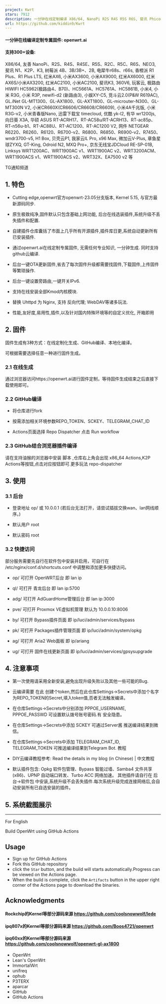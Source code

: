 ```yaml
---
project: Kwrt
stars: 7912
description: 一分钟在线定制编译 X86/64, NanoPi R2S R4S R5S R6S, 斐讯 Phicomm N1 K2P,  树莓派 Raspberry Pi, 香橙派 Orange Pi, 红米AX6, 小米AX3600, 小米AX9000, 红米AX6S 小米AX3200, 红米AC2100, 华硕ASUS, 网件NETGEAR 等主流软硬路由
url: https://github.com/kiddin9/Kwrt
---
```


#### 一分钟在线编译定制专属固件: openwrt.ai

#### 支持300+设备:

X86/64, 友善 NanoPi、R2S、R4S、R4SE、R5S、R2C、R5C、R6S、NEO3, 斐讯 N1、K2P、K3, 树莓派 4B、3B/3B+、2B, 电犀牛r68s、r66s, 香橙派 R1 Plus、R1 Plus LTS, 红米AX6, 小米AX3600, 小米AX9000, 红米AX6000, 红米AX6S/小米AX3200, 红米AC2100, 小米AC2100, 斐讯K3, 360V6, 玩客云, 极路由 HIWIFI HC5962(极路由4、B70)、HC5661A、HC5761A、HC5861B, 小米4, 小米 R3G, 小米 R3P, newifi-d2 (新路由3), 小娱XY-C5, 竞斗云2.0(P&W R619AC), GL.iNet GL-MT1300、GL-AX1800、GL-AXT1800、GL-microuter-N300、GL-MT300N V2, 小米CR660X(CR6606/CR6608/CR6609), 小米4A千兆版, 小米 R3G-v2, 小米青春版Nano, 迅雷下载宝 timecloud, 优酷 yk-l2, 有华 wr1200js, 向日葵 X3A, 华硕 ASUS RT-ACRH17、RT-AC58u/RT-ACRH13、RT-ac85p、RT-n56u-b1、RT-AC88U、RT-AC1200、RT-AC1200 V2, 网件 NETGEAR R6220、R6260、R6120、R6700-v2、R6800、R6850、R6900-v2、R7450、wndr3700-v5, H1 Box, 贝壳云P1, 我家云lL Pro, x96 Max, 微加云V-Plus, 章鱼星球ZYXQ, GT-King, Odroid N2, MXQ Pro+, 京东无线宝JDCloud RE-SP-01B, Linksys WRT1200AC、WRT1900AC v1、WRT1900AC v2、WRT3200ACM、WRT1900ACS v1、WRT1900ACS v2、WRT32X、EA7500 v2 等

TG通知频道

1\. **特色**
----------

-   Cutting edge,openwrt官方openwrt-23.05分支版本, Kernel 5.15, 与官方最新源码同步.
    
-   原生极致纯净,固件默认只包含基础上网功能, 后台在线选装插件,系统升级不丢失插件和配置.
    
-   自建插件仓库囊括了市面上几乎所有开源插件,插件库日更,系统自动更新所有已安装插件.
    
-   通过openwrt.ai在线定制专属固件, 无需任何专业知识, 一分钟生成. 同时支持github云编译.
    
-   后台一键OTA更新固件,省去了每次固件升级都需要找固件,下载固件,上传固件等繁琐操作.
    
-   后台一键设置旁路由,一键开关IPv6.
    
-   支持在线安装全部Kmod内核模块.
    
-   替换 Uhttpd 为 Nginx, 支持 反向代理; WebDAV等诸多玩法.
    
-   性能,友好度,易用性,插件,以及针对国内特殊环境等的自定义优化, 开箱即用
    

2\. **固件**
----------

固件生成有3种方式：在线定制化生成、GitHub编译、本地化编译。

可根据需要选择任意一种进行固件生成。

### 2.1 **在线生成**

通过浏览器访问https://openwrt.ai进行固件定制，等待固件生成结束之后直接下载使用即可。

### 2.2 **GitHub编译**

-   将仓库进行fork
    
-   按需添加相关环境参数REPO\_TOKEN、SCKEY、TELEGRAM\_CHAT\_ID
    
-   Actions页面选择 Repo Dispatcher 点击 Run workflow
    

### 2.3 **GitHub结合浏览器插件编译**

请在支持油猴的浏览器中安装 脚本 ,仓库右上角会出现 x86\_64 Actions,K2P Actions等按钮,点击对应按钮即可.更多玩法 repo-dispatcher

3\. **使用**
----------

### 3.1 **后台**

-   登录地址 op/ 或 10.0.0.1 (若后台无法打开，请尝试插拔交换wan、lan网线顺序。)
    
-   默认用户 root
    
-   默认密码 root
    

### 3.2 **快捷访问**

部分服务需要先自行在软件包中安装并启用，可自行在 /etc/nginx/conf.d/shortcuts.conf 中调整和添加更多快捷访问。

-   op/ 可打开 OpenWRT后台 即 lan ip
    
-   ql/ 可打开 青龙后台 即 lan ip:5700
    
-   adg/ 可打开 AdGuardHome管理后台 即 lan ip:3000
    
-   pve/ 可打开 Proxmox VE虚拟机管理 默认为 10.0.0.10:8006
    
-   by/ 可打开 Bypass插件页面 即 ip/luci/admin/services/bypass
    
-   pk/ 可打开 Packages插件管理页面 即 ip/luci/admin/system/opkg
    
-   ag/ 可打开 Aria2 Web面板 即 ip/ariang
    
-   ug/ 可打开 固件在线更新页面 即 ip/luci/admin/services/gpsysupgrade
    

4\. **注意事项**
------------

-   第一次使用请采用全新安装,避免出现升级失败以及其他一些可能的Bug.
    
-   云编译需要 在此 创建个token,然后在此仓库Settings->Secrets中添加个名字为REPO\_TOKEN的Secret,填入token值,否者无法触发编译。
    
-   在仓库Settings->Secrets中分别添加 PPPOE\_USERNAME, PPPOE\_PASSWD 可设置默认拨号账号密码.有 安全隐患。
    
-   在仓库Settings->Secrets中添加 SCKEY 可通过Server酱 推送编译结果到微信。
    
-   在仓库Settings->Secrets中添加 TELEGRAM\_CHAT\_ID, TELEGRAM\_TOKEN 可推送编译结果到Telegram Bot. 教程
    
-   DIY云编译教程参考: Read the details in my blog (in Chinese) | 中文教程
    
-   默认插件包含: Opkg 软件包管理、Bypass 智能过墙、Samba4 文件共享(x86)、UPNP 自动端口转发、Turbo ACC 网络加速。 其他插件请自行在 后台->软件包 中安装,系统升级不会丢失插件.每次系统升级完成连接网络后,会自动安装所有已自选安装的插件。
    

5\. **系统截图展示**
--------------

* * *

For English

Build OpenWrt using GitHub Actions

Usage
-----

-   Sign up for GitHub Actions
-   Fork this GitHub repository
-   click the `Star` button, and the build will starts automatically.Progress can be viewed on the Actions page.
-   When the build is complete, click the `Artifacts` button in the upper right corner of the Actions page to download the binaries.

Acknowledgments
---------------

#### Rockchip的Kernel等部分源码来源 https://github.com/coolsnowwolf/lede

#### ipq807x的Kernel等部分源码来源 https://github.com/Boos4721/openwrt

#### ipq60xx的Kernel等部分源码来源 https://github.com/coolsnowwolf/openwrt-gl-ax1800

-   OpenWrt
-   Lean's OpenWrt
-   ImmortalWrt
-   unifreq
-   ophub
-   P3TERX
-   aparcar
-   GitHub
-   GitHub Actions
